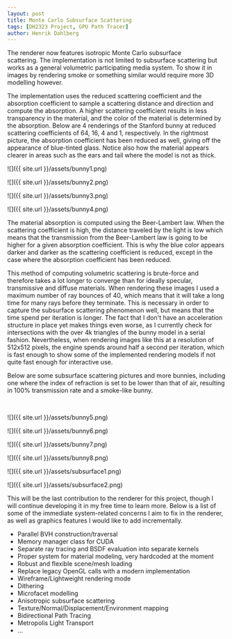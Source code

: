 ```yaml
---
layout: post
title: Monte Carlo Subsurface Scattering
tags: [DH2323 Project, GPU Path Tracer]
author: Henrik Dahlberg
---
```


The renderer now features isotropic Monte Carlo subsurface scattering. The implementation is not limited to subsurface scattering but works as a general volumetric participating media system. To show it in images by rendering smoke or something similar would require more 3D modelling however. 

The implementation uses the reduced scattering coefficient and the absorption coefficient to sample a scattering distance and direction and compute the absorption. A higher scattering coefficient results in less transparency in the material, and the color of the material is determined by the absorption. Below are 4 renderings of the Stanford bunny at reduced scattering coefficients of 64, 16, 4 and 1, respectively. In the rightmost picture, the absorption coefficient has been reduced as well, giving off the appearance of blue-tinted glass. Notice also how the material appears clearer in areas such as the ears and tail where the model is not as thick.

![]({{ site.url }}/assets/bunny1.png)

![]({{ site.url }}/assets/bunny2.png)

![]({{ site.url }}/assets/bunny3.png)

![]({{ site.url }}/assets/bunny4.png)


The material absorption is computed using the Beer-Lambert law. When the scattering coefficient is high, the distance traveled by the light is low which means that the transmission from the Beer-Lambert law is going to be higher for a given absorption coefficient. This is why the blue color appears darker and darker as the scattering coefficient is reduced, except in the case where the absorption coefficient has been reduced.

This method of computing volumetric scattering is brute-force and therefore takes a lot longer to converge than for ideally specular, transmissive and diffuse materials. When rendering these images I used a maximum number of ray bounces of 40, which means that it will take a long time for many rays before they terminate. This is necessary in order to capture the subsurface scattering phenomenon well, but means that the time spend per iteration is longer. The fact that I don't have an acceleration structure in place yet makes things even worse, as I currently check for intersections with the over 4k triangles of the bunny model in a serial fashion. Nevertheless, when rendering images like this at a resolution of 512x512 pixels, the engine spends around half a second per iteration, which is fast enough to show some of the implemented rendering models if not quite fast enough for interactive use.

Below are some subsurface scattering pictures and more bunnies, including one where the index of refraction is set to be lower than that of air, resulting in 100% transmission rate and a smoke-like bunny.

​

![]({{ site.url }}/assets/bunny5.png)

![]({{ site.url }}/assets/bunny6.png)

![]({{ site.url }}/assets/bunny7.png)

![]({{ site.url }}/assets/bunny8.png)

![]({{ site.url }}/assets/subsurface1.png)

![]({{ site.url }}/assets/subsurface2.png)

This will be the last contribution to the renderer for this project, though I will continue developing it in my free time to learn more. Below is a list of some of the immediate system-related concerns I aim to fix in the renderer, as well as graphics features I would like to add incrementally.


- Parallel BVH construction/traversal
- Memory manager class for CUDA
- Separate ray tracing and BSDF evaluation into separate kernels
- Proper system for material modeling, very hardcoded at the moment
- Robust and flexible scene/mesh loading
- Replace legacy OpenGL calls with a modern implementation
- Wireframe/Lightweight rendering mode
- Dithering
- Microfacet modelling
- Anisotropic subsurface scattering
- Texture/Normal/Displacement/Environment mapping
- Bidirectional Path Tracing
- Metropolis Light Transport
- ...